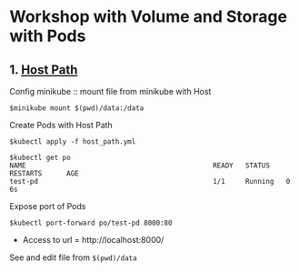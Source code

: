 # Workshop with Volume and Storage with Pods

## 1. [Host Path](https://kubernetes.io/docs/concepts/storage/volumes/#hostpath)
Config minikube :: mount file from minikube with Host
```
$minikube mount $(pwd)/data:/data
```

Create Pods with Host Path
```
$kubectl apply -f host_path.yml

$kubectl get po
NAME                                              READY   STATUS    RESTARTS      AGE
test-pd                                           1/1     Running   0             6s
```

Expose port of Pods
```
$kubectl port-forward po/test-pd 8000:80
```
* Access to url = http://localhost:8000/

See and edit file from `$(pwd)/data`